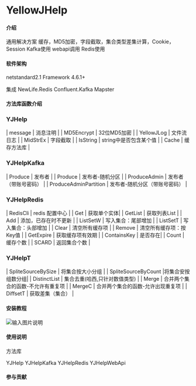 # YellowJHelp

#### 介绍
通用解决方案
缓存，MD5加密，字段截取，集合类型差集计算，Cookie，Session
Kafka使用
webapi调用
Redis使用

#### 软件架构
netstandard2.1
Framework 4.6.1+

集成
NewLife.Redis
Confluent.Kafka
Mapster

#### 方法库函数介绍
### YJHelp
| message      |  消息注明 |
| MD5Encrypt   |  32位MD5加密 |
| YellowJLog   |  文件流日志 |
| MidStrEx     |  字段截取 |
| IsString     |  string中是否包含某个值 |
| Cache        | 缓存方法库  |

### YJHelpKafka
| Produce                  | 发布者  |
| Produce                  | 发布者-随机分区  |
| ProduceAdmin             | 发布者（带账号密码）  |
| ProduceAdminPartition    | 发布者-随机分区（带账号密码）  |


### YJHelpRedis
| RedisCli           | redis 配置中心  |
| Get                | 获取单个实体|
| GetList            | 获取列表List  |
| Add                | 添加，已存在时不更新  |
| ListSetW           | 写入集合：尾部增加  |
| ListSetT           | 写入集合：头部增加  |
| Clear              | 清空所有缓存项  |
| Remove             | 清空所有缓存项：按Key值  |
| GetExpire          | 获取缓存项有效期  |
| ContainsKey        | 是否存在|
| Count              | 缓存个数  |
| SCARD              | 返回集合个数  |

### YJHelpT
| SpliteSourceBySize    | 将集合按大小分组  |
| SpliteSourceByCount   |将集合安按组数分组|
| DistinctList          | 集合去重(哈西,只针对数值类型)  |
| Merge                 | 合并两个集合的函数-不允许有重复项  |
| MergeC                | 合并两个集合的函数-允许出现重复项  |
| DiffsetT              | 获取差集（集合）  |





#### 安装教程
![输入图片说明](https://images.gitee.com/uploads/images/2021/1122/134200_7e13f9f5_1731777.png "_Z5NP71B0T52]1@8PY4(}7J.png")


#### 使用说明
方法库

YJHelp
YJHelpKafka
YJHelpRedis
YJHelpWebApi

#### 参与贡献

